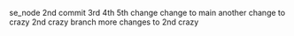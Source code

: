 se_node
2nd commit
3rd
4th
5th change
change to main
another change to crazy
2nd crazy branch
more changes to 2nd crazy